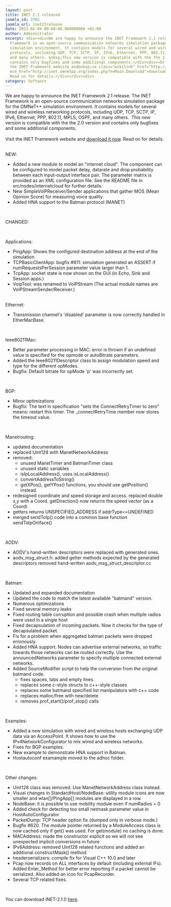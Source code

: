 ```yaml
---
layout: post
title: INET 2.1 released
joomla_id: 3702
joomla_url: inet21release
date: 2013-02-04 00:00:00.000000000 +01:00
author: Administrator
excerpt: <div><div>We are happy to announce the INET Framework 2.1 release. The INET
  Framework is an open-source communication networks simulation package for the OMNeT++
  simulation environment. It contains models for several wired and wireless networking
  protocols, including UDP, TCP, SCTP, IP, IPv6, Ethernet, PPP, 802.11, MPLS, OSPF,
  and many others. &nbsp;This new version is compatible with the the 2.0 version and
  contains only bugfixes and some additional components.</div><div><br /></div><div>Visit
  the INET Framework website and&nbsp;<a class="wikilink" href="http://inet.omnetpp.org/index.php?n=Main.Download"
  mce_href="http://inet.omnetpp.org/index.php?n=Main.Download">download it now</a>.
  Read on for details.</div></div><div>
category: Software
---
```

<div><div>We are happy to announce the INET Framework 2.1 release. The INET Framework is an open-source communication networks simulation package for the OMNeT++ simulation environment. It contains models for several wired and wireless networking protocols, including UDP, TCP, SCTP, IP, IPv6, Ethernet, PPP, 802.11, MPLS, OSPF, and many others. &nbsp;This new version is compatible with the the 2.0 version and contains only bugfixes and some additional components.</div><div><br /></div><div>Visit the INET Framework website and&nbsp;<a class="wikilink" href="http://inet.omnetpp.org/index.php?n=Main.Download" mce_href="http://inet.omnetpp.org/index.php?n=Main.Download">download it now</a>. Read on for details.</div></div><div></div><div><br /></div><div><p>NEW:</p><ul><li>Added a new module to model an "internet cloud". The component can be configured to model packet delay, datarate and drop probability between each input-output interface pair. The parameter matrix is provided as an XML configuration file. See the README file in src/nodes/internetcloud for further details.</li><li>New SimpleVoIPReceiver/Sender applications that gather MOS (Mean Opinion Score) for measuring voice quality.</li><li>Added HNA support to the Batman protocol (MANET)</li></ul><p class="vspace" mce_=""><br /></p><p>CHANGED:</p><p class="vspace"><br /></p><p>Applications:</p><ul><li>PingApp: Shows the configured destination address at the end of the simulation.</li><li>TCPBasicClientApp: bugfix #611: simulation generated an ASSERT if numRequestsPerSession parameter value larger than 1.</li><li>TcpApp: socket state is now shown on the GUI (in Echo, Sink and Session apps.)</li><li>VoipTool: was renamed to VoIPStream (The actual module names are VoIPStreamSender/Receiver.)<br /><br /></li></ul><p>Ethernet:</p><ul><li>Transmission channel's 'disabled' parameter is now correctly handled in EtherMacBase.</li></ul><p class="vspace"><br /></p><p>Ieee80211Mac:</p><ul><li>Better parameter processing in MAC: error is thrown if an undefined value is specified for the opmode or autoBitrate parameters.</li><li>Added the Ieee80211Descriptor class to assign modulation speed and type for the different opModes.</li><li>Bugfix: Default bitrate for opMode 'p' was incorrectly set.</li></ul><p class="vspace"><br /></p><p>BGP:</p><ul><li>Minor optimizations</li><li>Bugfix: The text in specification "sets the ConnectRetryTimer to zero" means: restart this timer. The _connectRetryTime member now stores the timeout value.</li></ul><p class="vspace" mce_=""><br /></p><p>Manetrouting:</p><ul><li>updated documentation</li><li>replaced Uint128 with ManetNetworkAddress</li><li>removed:<ul><li>unused ManetTimer and BatmanTimer class</li><li>unused static variables</li><li>isIpLocalAddress(), uses isLocalAddress()</li><li>convertAddressToString()</li><li>getXPos(), getYPos() functions, you should use getPosition() instead.</li></ul></li><li>redesigned coordinate and speed storage and access. replaced double x,y with a Coord. getDirection() now returns the speed vector (as a Coord)</li><li>getters returns UNSPECIFIED_ADDRESS if addrType==UNDEFINED</li><li>merged sendToIp() code into a common base function sendToIpOnIface()</li></ul><p class="vspace"><br /></p><p>AODV:</p><ul><li>AODV's hand-written descriptors were replaced with generated ones.</li><li>aodv_msg_struct.h: added getter methods expected by the generated descriptors removed hand-written aodv_msg_struct_descriptor.cc</li></ul><p class="vspace" mce_=""><br /></p><p>Batman:</p><ul><li>Updated and expanded documentation</li><li>Updated the code to match the latest available "batmand" version.</li><li>Numerous optimizations</li><li>Fixed several memory leaks</li><li>Fixed routing table corruption and possible crash when multiple radios were used in a single host</li><li>Fixed decapsulation of incoming packets. Now it checks for the type of decapsulated packet.</li><li>Fix for a problem when aggregated batman packets were dropped erronously.</li><li>Added HNA support. Nodes can advertise external networks, so traffic towards those networks can be routed correctly. Use the announcedNetworks parameter to specify multiple connected external networks.</li><li>Added SourceModifier script to help the conversion from the original batmand code.<ul><li>fixes spaces, tabs and empty lines</li><li>replaces some c-style structs to c++-style classes</li><li>replaces some batmand specified list manipulators with c++ code</li><li>replaces malloc/free with new/delete</li><li>removes prof_start()/prof_stop() calls</li></ul></li></ul><p class="vspace" mce_=""><br /></p><p>Examples:</p><ul><li>Added a new simulation with wired and wireless hosts exchanging UDP data via an AccessPoint. It shows how to use the IPv4NetworkConfigurator to mix wired and wireless networks.</li><li>Fixes for BGP examples.</li><li>New example to demonstrate HNA support in Batman.</li><li>Hostautoconf examample moved to the adhoc folder.</li></ul><p class="vspace"><br /></p><p>Other changes:</p><ul><li>Uint128 class was removed. Use ManetNetworkAddress class instead.</li><li>Visual changes in StandardHost/NodeBase: utility module icons are now smaller and wlan[]/PingApp[] modules are displayed in a row.</li><li>NodeBase: it is possible to use mobility module even if numRadios = 0</li><li>Added check for detecting too small netmask parameter value in HostAutoConfigurator</li><li>PacketDump: TCP header option fix (dumped only in verbose mode.)</li><li>Bugfix #620. The module pointer returned by a ModuleAccess class is now cached only if get() was used. For get(module) no caching is done.</li><li>MACAddress: made the constructor explicit so we will not see unexpected implicit conversions in future</li><li>IPv6Address: removed Uint128 related functions and added an additional constructMask() method</li><li>headerserializers: compile fix for Visual C++ 10.0 and later</li><li>Pcap now records on ALL interfaces by default (including external IFs). Added Enter_Method for better error reporting if a packet cannot be serialized. Also added an icon for PcapRecorder.</li><li>Several TCP related fixes.</li></ul><p class="vspace"><br /></p><p>You can download INET-2.1.0&nbsp;<a class="wikilink" href="http://inet.omnetpp.org/index.php?n=Main.Download" mce_href="http://inet.omnetpp.org/index.php?n=Main.Download">here</a>.</p></div>
